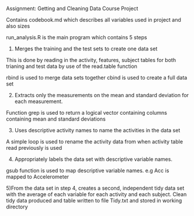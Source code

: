 Assignment: Getting and Cleaning Data Course Project

Contains codebook.md which describes all variables used in project and also sizes


run_analysis.R is the main program which contains 5 steps

1) Merges the training and the test sets to create one data set
	
This is done by reading in the activity, features, subject tables for both trianing and test data
by use of the read.table function

rbind is used to merge data sets together 
cbind is used to create a full data set

2) Extracts only the measurements on the mean and standard deviation for each measurement.

Function grep is used to return a logical vector containing columns containing mean and standard deviations

3) Uses descriptive activity names to name the activities in the data set

A simple loop is used to rename the activity data from when activity table read previously is used

4) Appropriately labels the data set with descriptive variable names.

gsub function is used to map descriptive variable names. e.g Acc is mapped to Accelerometer

5)From the data set in step 4, creates a second, independent tidy data set with the average of each variable for each activity and each subject.
 Clean tidy data produced and table written to file Tidy.txt and stored in working directory

